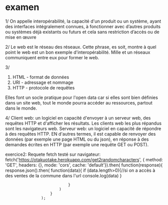 # examen

1/ On appelle interopérabilité, la capacité d'un produit ou un système, ayant des interfaces intégralement connues, à fonctionner avec d’autres produits ou systèmes déjà existants ou futurs et cela sans restriction d’accès ou de mise en œuvre

2/ Le web est le réseau des réseaux. Cette phrase, es soit, montre à quel point le web est un bon exemple d'interopérabilité. Mille et un réseaux communiquent entre eux pour former le web.

3/ 
1. HTML - format de données
2. URI - adressage et nommage
3. HTTP - protocole de requêtes

Elles font un socle pratique pour l'open data car si elles sont bien définies dans un site web, tout le monde pourra accéder au ressources, partout dans le monde.

4/
Client web: un logiciel en capacité d'envoyer  à un serveur web, des requêtes HTTP et d'afficher les résultats. Les clients web les plus répandus sont les navigateurs web.
Serveur web: un logiciel en capacité de répondre à des requêtes HTTP. EN d'autres termes, il est capable de renvoyer des données (par exemple une page HTML ou du json), en réponse à des demandes écrites en HTTP (par exemple une requête GET ou POST).


exercice2:
Requete fetch testé sur navigateur:
fetch('https://otakuotake.herokuapp.com/get2randomcharacters', { method: 'GET',
                            headers: {},
                            mode: 'cors',
                            cache: 'default'}).then(
                        function(response){
                            response.json().then(
                                function(data){ 
                                    if (data.length>0){//si on a accès à des ventes de la commune dans l'url
                                    console.log(data)
                                    }
                                    
                                }
                            )
                        }
                    );


